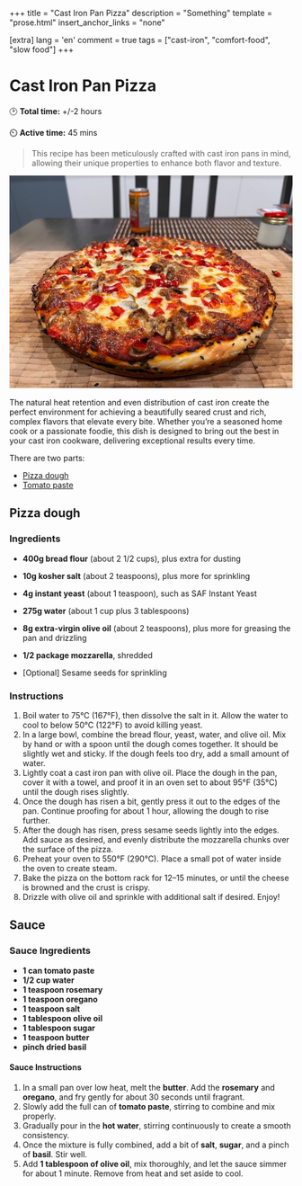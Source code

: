 +++
title = "Cast Iron Pan Pizza"
description = "Something"
template = "prose.html"
insert_anchor_links = "none"


[extra]
lang = 'en'
comment = true
tags = ["cast-iron", "comfort-food", "slow food"]
+++


# Cast Iron Pan Pizza

🕑 **Total time:** +/-2 hours 

⏲️ **Active time:** 45 mins 


> This recipe has been meticulously crafted with cast iron pans in mind, allowing their unique properties to enhance both flavor and texture. 

![PanPizza](panpizza1.jpeg)

The natural heat retention and even distribution of cast iron create the perfect environment for achieving a beautifully seared crust and rich, complex flavors that elevate every bite. Whether you’re a seasoned home cook or a passionate foodie, this dish is designed to bring out the best in your cast iron cookware, delivering exceptional results every time.

There are two parts:

- [Pizza dough](#pizza-dough)
- [Tomato paste](#sauce)

## Pizza dough

### Ingredients

- **400g bread flour** (about 2 1/2 cups), plus extra for dusting

- **10g kosher salt** (about 2 teaspoons), plus more for sprinkling

- **4g instant yeast** (about 1 teaspoon), such as SAF Instant Yeast

- **275g water** (about 1 cup plus 3 tablespoons)

- **8g extra-virgin olive oil** (about 2 teaspoons), plus more for greasing the pan and drizzling

- **1/2 package mozzarella**, shredded

- [Optional] Sesame seeds for sprinkling

### Instructions

1. Boil water to 75°C (167°F), then dissolve the salt in it. Allow the water to cool to below 50°C (122°F) to avoid killing yeast.
2. In a large bowl, combine the bread flour, yeast, water, and olive oil. Mix by hand or with a spoon until the dough comes together. It should be slightly wet and sticky. If the dough feels too dry, add a small amount of water.
3. Lightly coat a cast iron pan with olive oil. Place the dough in the pan, cover it with a towel, and proof it in an oven set to about 95°F (35°C) until the dough rises slightly.
4. Once the dough has risen a bit, gently press it out to the edges of the pan. Continue proofing for about 1 hour, allowing the dough to rise further.
5. After the dough has risen, press sesame seeds lightly into the edges. Add sauce as desired, and evenly distribute the mozzarella chunks over the surface of the pizza.
6. Preheat your oven to 550°F (290°C). Place a small pot of water inside the oven to create steam.
7. Bake the pizza on the bottom rack for 12–15 minutes, or until the cheese is browned and the crust is crispy.
8. Drizzle with olive oil and sprinkle with additional salt if desired. Enjoy!

## Sauce

### Sauce Ingredients

- **1 can tomato paste**
- **1/2 cup water**
- **1 teaspoon rosemary**
- **1 teaspoon oregano**
- **1 teaspoon salt**
- **1 tablespoon olive oil**
- **1 tablespoon sugar**
- **1 teaspoon butter**
- **pinch dried basil**

#### Sauce Instructions

1. In a small pan over low heat, melt the **butter**. Add the **rosemary** and **oregano**, and fry gently for about 30 seconds until fragrant.
2. Slowly add the full can of **tomato paste**, stirring to combine and mix properly.
3. Gradually pour in the **hot water**, stirring continuously to create a smooth consistency.
4. Once the mixture is fully combined, add a bit of **salt**, **sugar**, and a pinch of **basil**. Stir well.
5. Add **1 tablespoon of olive oil**, mix thoroughly, and let the sauce simmer for about 1 minute. Remove from heat and set aside to cool.
